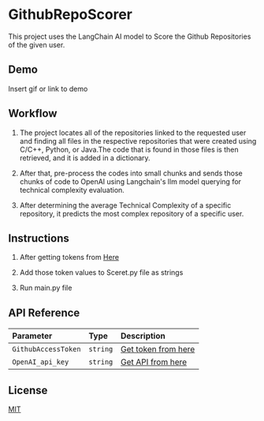 
# GithubRepoScorer

This project uses the LangChain AI model to Score the Github Repositories of the given user.

## Demo

Insert gif or link to demo


## Workflow

1. The project locates all of the repositories linked to the requested user and finding all files in the respective repositories that were created using C/C++, Python, or Java.The code that is found in those files is then retrieved, and it is added in a dictionary.
2. After that, pre-process the codes into small chunks and sends those chunks of code to OpenAI using Langchain's llm model querying for technical complexity evaluation.

3. After determining the average Technical Complexity of a specific repository, it predicts the most complex repository of a specific user.
## Instructions

1. After getting tokens from [Here](https://github.com/chayangirdhar/GithubRepoScorer/edit/main/README.md#api-reference) 

2. Add those token values to Sceret.py file as strings 

3. Run main.py file 
## API Reference

#### 



| Parameter | Type     | Description                | 
| :-------- | :------- | :------------------------- |
| `GithubAccessToken` | `string` | [Get token from here](https://github.com/settings/tokens) |
| `OpenAI_api_key` | `string` | [Get API from here](https://platform.openai.com/account/api-keys) |

#### 



## License

[MIT](https://choosealicense.com/licenses/mit/)

